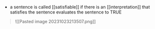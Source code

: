 - a sentence is called [[satisfiable]] if there is an [[interpretation]] that satisfies the sentence
		evaluates the sentence to TRUE
> ![[Pasted image 20231023213507.png]]

